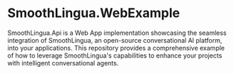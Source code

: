 # SmoothLingua.WebExample
SmoothLingua.Api is a Web App implementation showcasing the seamless integration of SmoothLingua, an open-source conversational AI platform, into your applications. This repository provides a comprehensive example of how to leverage SmoothLingua's capabilities to enhance your projects with intelligent conversational agents.
